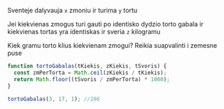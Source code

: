Sventeje dalyvauja `x` zmoniu ir turima `y` tortu

Jei kiekvienas zmogus turi gauti po identisko dydzio torto gabala ir kiekvienas tortas yra identiskas ir sveria `z` kilogramu

Kiek gramu torto klius kiekvienam zmogui? Reikia suapvalinti i zemesne puse

```js
function tortoGabalas(tKiekis, zKiekis, tSvoris) {
  const zmPerTorta = Math.ceil(zKiekis / tKiekis);
  return Math.floor((tSvoris / zmPerTorta) * 1000);
}

tortoGabalas(3, 17, 1); //166
```
